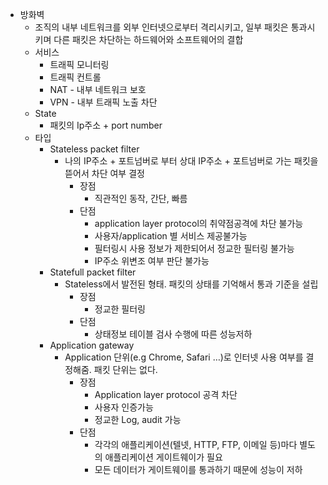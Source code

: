 - 방화벽
	- 조직의 내부 네트워크를 외부 인터넷으로부터 격리시키고, 일부 패킷은 통과시키며 다른 패킷은 차단하는 하드웨어와 소프트웨어의 결합
	- 서비스
		- 트래픽 모니터링
		- 트래픽 컨트롤
		- NAT - 내부 네트워크 보호
		- VPN - 내부 트래픽 노출 차단
	- State
		- 패킷의 Ip주소 + port number
	- 타입
		- Stateless packet filter
			-  나의 IP주소 + 포트넘버로 부터 상대 IP주소 + 포트넘버로 가는 패킷을 뜯어서 차단 여부 결정
				- 장점
					- 직관적인 동작, 간단, 빠름
				- 단점
					- application layer protocol의 취약점공격에 차단 불가능
					- 사용자/application 별 서비스 제공불가능 
					- 필터링시 사용 정보가 제한되어서 정교한 필터링 불가능
					- IP주소 위변조 여부 판단 불가능
		- Statefull packet filter
			- Stateless에서 발전된 형태. 패킷의 상태를 기억해서 통과 기준을 설립
				- 장점
					- 정교한 필터링
				- 단점
					- 상태정보 테이블 검사 수행에 따른 성능저하
		- Application gateway
			- Application 단위(e.g Chrome, Safari …)로 인터넷 사용 여부를 결정해줌. 패킷 단위는 없다. 
				- 장점
					- Application layer protocol 공격 차단
					- 사용자 인증가능
					- 정교한 Log, audit 가능
				- 단점
					- 각각의 애플리케이션(텔넷, HTTP, FTP, 이메일 등)마다 별도의 애플리케이션 게이트웨이가 필요
					- 모든 데이터가 게이트웨이를 통과하기 때문에 성능이 저하